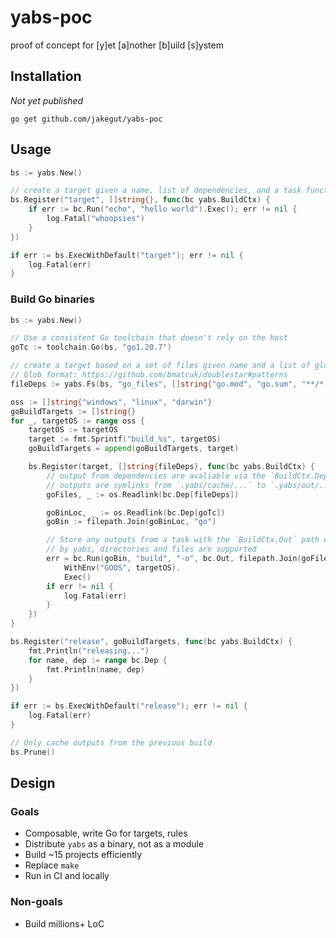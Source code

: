 # yabs-poc

proof of concept for [y]et [a]nother [b]uild [s]ystem

## Installation

*Not yet published*

`go get github.com/jakegut/yabs-poc`

## Usage

```go
bs := yabs.New()

// create a target given a name, list of dependencies, and a task function
bs.Register("target", []string{}, func(bc yabs.BuildCtx) {
    if err := bc.Run("echo", "hello world").Exec(); err != nil {
        log.Fatal("whoopsies")
    }
})

if err := bs.ExecWithDefault("target"); err != nil {
    log.Fatal(err)
}
```

### Build Go binaries

```go
bs := yabs.New()

// Use a consistent Go toolchain that doesn't rely on the host
goTc := toolchain.Go(bs, "go1.20.7")

// create a target based on a set of files given name and a list of globs
// Glob format: https://github.com/bmatcuk/doublestar#patterns
fileDeps := yabs.Fs(bs, "go_files", []string{"go.mod", "go.sum", "**/*.go"})

oss := []string{"windows", "linux", "darwin"}
goBuildTargets := []string{}
for _, targetOS := range oss {
    targetOS := targetOS
    target := fmt.Sprintf("build_%s", targetOS)
    goBuildTargets = append(goBuildTargets, target)

    bs.Register(target, []string{fileDeps}, func(bc yabs.BuildCtx) {
        // output from dependencies are avaliable via the `BuildCtx.Dep` map
        // outputs are symlinks from `.yabs/cache/...` to `.yabs/out/...`
        goFiles, _ := os.Readlink(bc.Dep[fileDeps])

        goBinLoc, _ := os.Readlink(bc.Dep[goTc])
        goBin := filepath.Join(goBinLoc, "go")

        // Store any outputs from a task with the `BuildCtx.Out` path which will be cached
        // by yabs, directories and files are supported
        err = bc.Run(goBin, "build", "-o", bc.Out, filepath.Join(goFiles, "main.go")).
            WithEnv("GOOS", targetOS).
            Exec()
        if err != nil {
            log.Fatal(err)
        }
    })
}

bs.Register("release", goBuildTargets, func(bc yabs.BuildCtx) {
    fmt.Println("releasing...")
    for name, dep := range bc.Dep {
        fmt.Println(name, dep)
    }
})

if err := bs.ExecWithDefault("release"); err != nil {
    log.Fatal(err)
}

// Only cache outputs from the previous build
bs.Prune()
```

## Design

### Goals
* Composable, write Go for targets, rules
* Distribute `yabs` as a binary, not as a module
* Build ~15 projects efficiently
* Replace `make`
* Run in CI and locally

### Non-goals
* Build millions+ LoC